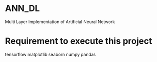 # ANN_DL
Multi Layer Implementation of Artificial Neural Network


# Requirement to execute this project
tensorflow
matplotlib
seaborn
numpy
pandas
